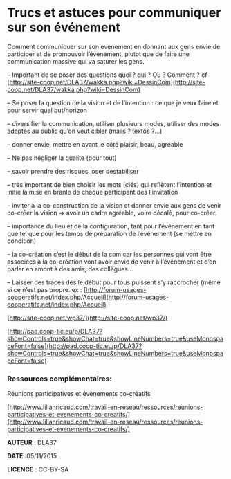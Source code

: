 Trucs et astuces pour communiquer sur son événement
===================================================

Comment communiquer sur son evenement en donnant aux gens envie de participer et de promouvoir l’évènement, plutot que de faire une communication massive qui va saturer les gens.

– Important de se poser des questions quoi ? qui ? Ou ? Comment ? cf [http://site-coop.net/DLA37/wakka.php?wiki=DessinCom](http://site-coop.net/DLA37/wakka.php?wiki=DessinCom)

– Se poser la question de la vision et de l’intention : ce que je veux faire et pour servir quel but/horizon

– diversifier la communication, utiliser plusieurs modes, utiliser des modes adaptés au public qu’on veut cibler (mails ? textos ?…)

– donner envie, mettre en avant le côté plaisir, beau, agréable

– Ne pas négliger la qualite (pour tout)

– savoir prendre des risques, oser destabiliser

– très important de bien choisir les mots (clés) qui reflètent l’intention et initie la mise en branle de chaque participant dès l’invitation

– inviter à la co-construction de la vision et donner envie aux gens de venir co-créer la vision => avoir un cadre agréable, voire décalé, pour co-créer.

– importance du lieu et de la configuration, tant pour l’événement en tant que tel que pour les temps de préparation de l’événement (se mettre en condition)

– la co-création c’est le début de la com car les personnes qui vont être associées à la co-création vont avoir envie de venir à l’événement et d’en parler en amont à des amis, des collègues…

– Laisser des traces dès le début pour tous puissent s’y raccrocher (même si ce n’est pas propre. ex : [http://forum-usages-cooperatifs.net/index.php/Accueil](http://forum-usages-cooperatifs.net/index.php/Accueil)

[http://site-coop.net/wp37/](http://site-coop.net/wp37/)

[http://pad.coop-tic.eu/p/DLA37?showControls=true&showChat=true&showLineNumbers=true&useMonospaceFont=false](http://pad.coop-tic.eu/p/DLA37?showControls=true&showChat=true&showLineNumbers=true&useMonospaceFont=false)

### Ressources complémentaires:

Réunions participatives et évènements co-créatifs

[http://www.lilianricaud.com/travail-en-reseau/ressources/reunions-participatives-et-evenements-co-creatifs/](http://www.lilianricaud.com/travail-en-reseau/ressources/reunions-participatives-et-evenements-co-creatifs/)

**AUTEUR** : DLA37

**DATE** :05/11/2015

**LICENCE** : CC-BY-SA
